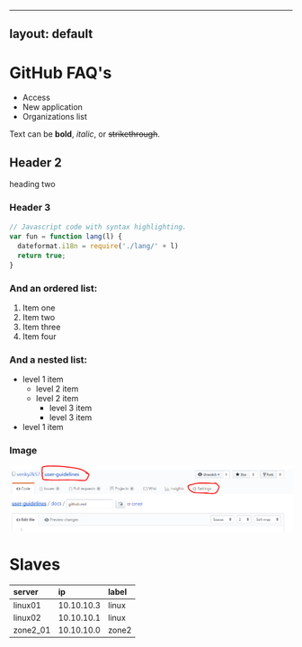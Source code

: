 
---
layout: default
---
# GitHub FAQ's

* Access
* New application
* Organizations list

Text can be **bold**, _italic_, or ~~strikethrough~~.

## Header 2
heading two

### Header 3
```js
// Javascript code with syntax highlighting.
var fun = function lang(l) {
  dateformat.i18n = require('./lang/' + l)
  return true;
}
```

### And an ordered list:
1.  Item one
1.  Item two
1.  Item three
1.  Item four


### And a nested list:
- level 1 item
  - level 2 item
  - level 2 item
    - level 3 item
    - level 3 item
- level 1 item

### Image
![](https://raw.githubusercontent.com/venky2k57/user-guidelines/master/images/github/pic1.PNG)

# Slaves

| server       | ip          | label |
|:-------------|:------------------|:------|
| linux01           | 10.10.10.3 | linux  |
| linux02 | 10.10.10.1   | linux |
| zone2_01           | 10.10.10.0 | zone2   |


